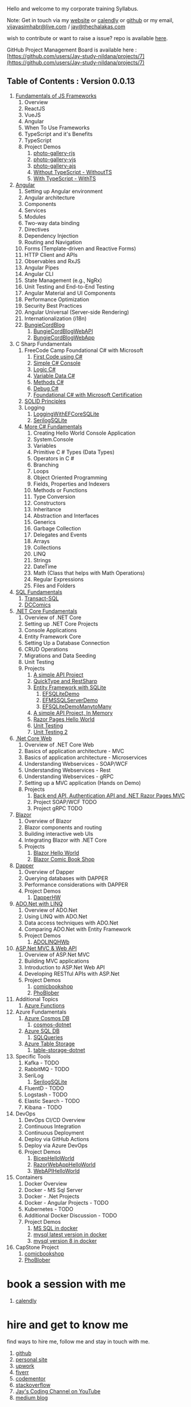 Hello and welcome to my corporate training Syllabus.

Note: Get in touch via my [website](https://stories.thechalakas.com/) or [calendly](https://calendly.com/jaycodingtutor/30min) or [github](https://github.com/Jay-study-nildana) or my email, vijayasimhabr@live.com / jay@thechalakas.com

wish to contribute or want to raise a issue? repo is available [here](https://github.com/Jay-study-nildana/Azure-CSharp-Corp-Trainer-Syllabus).

GitHub Project Management Board is available here : [https://github.com/users/Jay-study-nildana/projects/7](https://github.com/users/Jay-study-nildana/projects/7)

## Table of Contents : Version 0.0.13

1. [Fundamentals of JS Frameworks](https://github.com/Jay-study-nildana/Azure-CSharp-Corp-Trainer-Syllabus/blob/main/FOJSF/readme.md)
   1. Overview
   1. ReactJS
   1. VueJS
   1. Angular
   1. When To Use Frameworks
   1. TypeScript and it's Benefits
   1. TypeScript
   1. Project Demos
      1. [photo-gallery-rjs](https://github.com/Jay-study-nildana/Azure-CSharp-Corp-Trainer-Syllabus/tree/main/FOJSF/photo-gallery-rjs)
      1. [photo-gallery-vjs](https://github.com/Jay-study-nildana/Azure-CSharp-Corp-Trainer-Syllabus/tree/main/FOJSF/photo-gallery-vjs)
      1. [photo-gallery-ajs](https://github.com/Jay-study-nildana/Azure-CSharp-Corp-Trainer-Syllabus/tree/main/FOJSF/photo-gallery-ajs)
      1. [Without TypeScript - WithoutTS](https://github.com/Jay-study-nildana/Azure-CSharp-Corp-Trainer-Syllabus/tree/main/FOJSF/TypeScriptDemo/WithoutTS)
      1. [With TypeScript - WithTS](https://github.com/Jay-study-nildana/Azure-CSharp-Corp-Trainer-Syllabus/tree/main/FOJSF/TypeScriptDemo/WithTS)
1. [Angular](https://github.com/Jay-study-nildana/Azure-CSharp-Corp-Trainer-Syllabus/blob/main/Angular/readme.md)
   1. Setting up Angular environment
   2. Angular architecture
   3. Components
   4. Services
   5. Modules
   6. Two-way data binding
   7. Directives
   8. Dependency Injection
   9. Routing and Navigation
   10. Forms (Template-driven and Reactive Forms)
   11. HTTP Client and APIs
   12. Observables and RxJS
   13. Angular Pipes
   14. Angular CLI
   15. State Management (e.g., NgRx)
   16. Unit Testing and End-to-End Testing
   17. Angular Material and UI Components
   18. Performance Optimization
   19. Security Best Practices
   20. Angular Universal (Server-side Rendering)
   21. Internationalization (i18n)
   22. [BungieCordBlog](https://github.com/Jay-study-nildana/BungieCordBlog)
       1. [BungieCordBlogWebAPI](https://github.com/Jay-study-nildana/BungieCordBlog/tree/main/BungieCordBlogWebAPI)
       1. [BungieCordBlogWebApp](https://github.com/Jay-study-nildana/BungieCordBlog/tree/main/BungieCordBlogWebApp)
1. C Sharp Fundamentals
   1. FreeCode Camp Foundational C# with Microsoft
      1. [First Code using C#](https://github.com/Jay-study-nildana/CSharpForStudents/tree/main/FreeCodeCampCSharp#chapters-and-code---section-one---first-code-using-c)
      1. [Simple C# Console](https://github.com/Jay-study-nildana/CSharpForStudents/tree/main/FreeCodeCampCSharp#chapters-and-code---section-two---simple-c-console)
      1. [Logic C#](https://github.com/Jay-study-nildana/CSharpForStudents/tree/main/FreeCodeCampCSharp#chapters-and-code---section-three---logic-c)
      1. [Variable Data C#](https://github.com/Jay-study-nildana/CSharpForStudents/tree/main/FreeCodeCampCSharp#chapters-and-code---section-four---variable-data-c)
      1. [Methods C#](https://github.com/Jay-study-nildana/CSharpForStudents/tree/main/FreeCodeCampCSharp#chapters-and-code---section-five---methods-c)
      1. [Debug C#](https://github.com/Jay-study-nildana/CSharpForStudents/tree/main/FreeCodeCampCSharp#chapters-and-code---section-six---debug-c)
      1. [Foundational C# with Microsoft Certification](https://github.com/Jay-study-nildana/CSharpForStudents/tree/main/FreeCodeCampCSharp#foundational-c-with-microsoft-certification)
   1. [SOLID Principles](https://github.com/Jay-study-nildana/CSharpForStudents/tree/main/SOLIDPrinciples/SOLID-principles-harrymt-modified)
   1. Logging
      1. [LoggingWithEFCoreSQLite](https://github.com/Jay-study-nildana/CSharpForStudents/tree/main/CS2025/LoggingWithEFCoreSQLite)
      1. [SerilogSQLite](https://github.com/Jay-study-nildana/CSharpForStudents/tree/main/CS2025/SerilogSQLite)
   1. [More C# Fundamentals](https://github.com/Jay-study-nildana/CSharpForStudents/tree/main/CS2024/B)
      1. Creating Hello World Console Application
      1. System.Console
      1. Variables
      1. Primitive C # Types (Data Types)
      1. Operators in C #
      1. Branching
      1. Loops
      1. Object Oriented Programming
      1. Fields, Properties and Indexers
      1. Methods or Functions
      1. Type Conversion
      1. Constructors
      1. Inheritance
      1. Abstraction and Interfaces
      1. Generics
      1. Garbage Collection
      1. Delegates and Events
      1. Arrays
      1. Collections
      1. LINQ
      1. Strings
      1. DateTime
      1. Math (Class that helps with Math Operations)
      1. Regular Expressions
      1. Files and Folders
1. [SQL Fundamentals](https://github.com/Jay-study-nildana/Azure-CSharp-Corp-Trainer-Syllabus/blob/main/SQLFundamentals/readme.md)
   1. [Transact-SQL](https://github.com/Jay-study-nildana/Azure-CSharp-Corp-Trainer-Syllabus/tree/main/SQLFundamentals/Transact-SQL)
   1. [DCComics](https://github.com/Jay-study-nildana/Azure-CSharp-Corp-Trainer-Syllabus/tree/main/SQLFundamentals/DCComics)
1. [.NET Core Fundamentals](https://github.com/Jay-study-nildana/Azure-CSharp-Corp-Trainer-Syllabus/blob/main/DotNetFundamentals/readme.md)
   1. Overview of .NET Core
   1. Setting up .NET Core Projects
   1. Console Applications
   1. Entity Framework Core
   1. Setting Up a Database Connection
   1. CRUD Operations
   1. Migrations and Data Seeding
   1. Unit Testing
   1. Projects
      1. [A simple API Project](https://github.com/Jay-study-nildana/CSharpForStudents/blob/main/CS2024/MS/APIProjectFeb202024)
      1. [QuickType and RestSharp](https://github.com/Jay-study-nildana/CSharpForStudents/blob/main/CS2024/MS/Consuming3rdPartyAPI)
      1. [Entity Framework with SQLite](https://github.com/Jay-study-nildana/CSharpForStudents/blob/main/CS2024/MS/EntityFrameWorkDemo)
         1. [EFSQLiteDemo](https://github.com/Jay-study-nildana/CSharpForStudents/tree/main/CS2024/MS/EntityFrameWorkDemo/EFSQLiteDemo)
         1. [EFMSSQLServerDemo](https://github.com/Jay-study-nildana/CSharpForStudents/tree/main/CS2024/MS/EntityFrameWorkDemo/EFMSSQLServerDemo)
         1. [EFSQLiteDemoManytoMany](https://github.com/Jay-study-nildana/CSharpForStudents/tree/main/CS2024/MS/EntityFrameWorkDemo/EFSQLiteDemoManytoMany)
      1. [A simple API Project, In Memory](https://github.com/Jay-study-nildana/CSharpForStudents/blob/main/CS2024/MS/WebAPIProjectInMemory)
      1. [Razor Pages Hello World](https://github.com/Jay-study-nildana/CSharpForStudents/blob/main/CS2024/MS/RazorPagesHelloWorld)
      1. [Unit Testing](https://github.com/Jay-study-nildana/CSharpForStudents/tree/main/CS2024/TD/TestingHelloWorld)
      1. [Unit Testing 2](https://github.com/Jay-study-nildana/CSharpForStudents/tree/main/CS2024/TD/DebuggingHelloWorld)
1. [.Net Core Web](https://github.com/Jay-study-nildana/Azure-CSharp-Corp-Trainer-Syllabus/blob/main/DotNetCoreWeb/readme.md)
   1. Overview of .NET Core Web
   1. Basics of application architecture - MVC
   1. Basics of application architecture - Microservices
   1. Understanding Webservices - SOAP/WCF
   1. Understanding Webservices - Rest
   1. Understanding Webservices - gRPC
   1. Setting up a MVC application (Hands on Demo)
   1. Projects
      1. [Back end API, Authentication API and .NET Razor Pages MVC](https://github.com/Jay-study-nildana/CSharpForStudents/blob/main/CS2024/MS/Mango-TillSection5)
      1. Project SOAP/WCF TODO
      1. Project gRPC TODO
1. [Blazor](https://github.com/Jay-study-nildana/Azure-CSharp-Corp-Trainer-Syllabus/blob/main/Blazor/readme.md)
   1. Overview of Blazor
   1. Blazor components and routing
   1. Building interactive web UIs
   1. Integrating Blazor with .NET Core
   1. Projects
      1. [Blazor Hello World](https://github.com/Jay-study-nildana/BlazorForStudents/tree/main/BlazorHelloWorld)
      1. [Blazor Comic Book Shop](https://github.com/Jay-study-nildana/BlazorForStudents/tree/main/ComicBookShopBlazor)
1. [Dapper](https://github.com/Jay-study-nildana/Azure-CSharp-Corp-Trainer-Syllabus/blob/main/Dapper/readme.md)
   1. Overview of Dapper
   1. Querying databases with DAPPER
   1. Performance considerations with DAPPER
   1. Project Demos
      1. [DapperHW](https://github.com/Jay-study-nildana/Azure-CSharp-Corp-Trainer-Syllabus/tree/main/Dapper/DapperHW)
1. [ADO.Net with LINQ](https://github.com/Jay-study-nildana/Azure-CSharp-Corp-Trainer-Syllabus/blob/main/ADONET/readme.md)
   1. Overview of ADO.Net
   1. Using LINQ with ADO.Net
   1. Data access techniques with ADO.Net
   1. Comparing ADO.Net with Entity Framework
   1. Project Demos
      1. [ADOLINQHWb](https://github.com/Jay-study-nildana/Azure-CSharp-Corp-Trainer-Syllabus/tree/main/ADONET/ADOLINQHWb)
1. [ASP.Net MVC & Web API](https://github.com/Jay-study-nildana/Azure-CSharp-Corp-Trainer-Syllabus/blob/main/MVCWEBAPI/readme.md)
   1. Overview of ASP.Net MVC
   1. Building MVC applications
   1. Introduction to ASP.Net Web API
   1. Developing RESTful APIs with ASP.Net
   1. Project Demos
      1. [comicbookshop](https://github.com/Jay-study-nildana/comicbookshop)
      1. [PhoBlober](https://github.com/Jay-study-nildana/PhoBlober)
1. Additional Topics
   1. [Azure Functions](https://github.com/Jay-study-nildana/CSharpForStudents/tree/main/CS2025/AzFunctionHWJan282025)
1. Azure Fundamentals
   1. [Azure Cosmos DB](https://github.com/Jay-study-nildana/Azure-CSharp-Corp-Trainer-Syllabus/tree/main/Azure/CosmosDB)
      1. [cosmos-dotnet](https://github.com/Jay-study-nildana/Azure-CSharp-Corp-Trainer-Syllabus/tree/main/Azure/CosmosDB/cosmos-dotnet)
   1. [Azure SQL DB](https://github.com/Jay-study-nildana/Azure-CSharp-Corp-Trainer-Syllabus/tree/main/Azure/SQLDB)
      1. [SQLQueries](https://github.com/Jay-study-nildana/Azure-CSharp-Corp-Trainer-Syllabus/tree/main/Azure/SQLDB/SQLQueries)
   1. [Azure Table Storage](https://github.com/Jay-study-nildana/Azure-CSharp-Corp-Trainer-Syllabus/tree/main/Azure/TableStorage)
      1. [table-storage-dotnet](https://github.com/Jay-study-nildana/Azure-CSharp-Corp-Trainer-Syllabus/tree/main/Azure/TableStorage/table-storage-dotnet)
1. Specific Tools
   1. Kafka - TODO
   1. RabbitMQ - TODO
   1. SeriLog
      1. [SerilogSQLite](https://github.com/Jay-study-nildana/CSharpForStudents/tree/main/CS2025/SerilogSQLite)
   1. FluentD - TODO
   1. Logstash - TODO
   1. Elastic Search - TODO
   1. Kibana - TODO
1. DevOps
   1. DevOps CI/CD Overview
   1. Continuous Integration
   1. Continuous Deployment
   1. Deploy via GitHub Actions
   1. Deploy via Azure DevOps
   1. Project Demos
      1. [BicepHelloWorld](https://github.com/Jay-study-nildana/AzureDevOpsForStudents/tree/main/BicepHelloWorld)
      1. [RazorWebAppHelloWorld](https://github.com/Jay-study-nildana/AzureDevOpsForStudents/tree/main/RazorWebAppHelloWorld)
      1. [WebAPIHelloWorld](https://github.com/Jay-study-nildana/AzureDevOpsForStudents/tree/main/WebAPIHelloWorld)
1. Containers
   1. Docker Overview
   1. Docker - MS Sql Server
   1. Docker - .Net Projects
   1. Docker - Angular Projects - TODO
   1. Kubernetes - TODO
   1. Additional Docker Discussion - TODO
   1. Project Demos
      1. [MS SQL in docker](https://github.com/Jay-study-nildana/DockerForStudents/blob/main/MSSQLDocker)
      1. [mysql latest version in docker](https://github.com/Jay-study-nildana/DockerForStudents/blob/main/MySQLDocker)
      1. [mysql version 8 in docker](https://github.com/Jay-study-nildana/DockerForStudents/blob/main/MySQLDockerV8)
1. CapStone Project
   1. [comicbookshop](https://github.com/Jay-study-nildana/comicbookshop)
   1. [PhoBlober](https://github.com/Jay-study-nildana/PhoBlober)

# book a session with me

1. [calendly](https://calendly.com/jaycodingtutor/30min)

# hire and get to know me

find ways to hire me, follow me and stay in touch with me.

1. [github](https://github.com/Jay-study-nildana)
1. [personal site](https://thechalakas.com)
1. [upwork](https://www.upwork.com/fl/vijayasimhabr)
1. [fiverr](https://www.fiverr.com/jay_codeguy)
1. [codementor](https://www.codementor.io/@vijayasimhabr)
1. [stackoverflow](https://stackoverflow.com/users/5338888/jay)
1. [Jay's Coding Channel on YouTube](https://www.youtube.com/channel/UCJJVulg4J7POMdX0veuacXw/)
1. [medium blog](https://medium.com/@vijayasimhabr)
